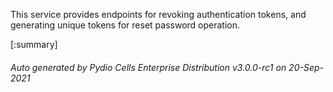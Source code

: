 






This service provides endpoints for revoking authentication tokens, and generating unique tokens for reset password operation.

[:summary]

###### Auto generated by Pydio Cells Enterprise Distribution v3.0.0-rc1 on 20-Sep-2021
